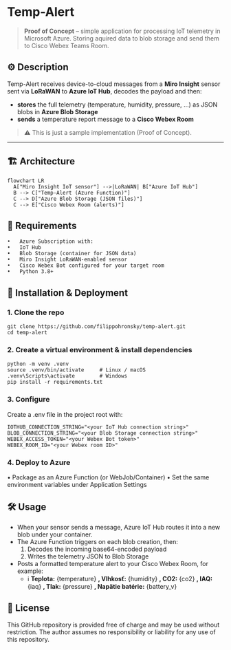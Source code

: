 # Temp-Alert

> **Proof of Concept** – simple application for processing IoT telemetry in Microsoft Azure. Storing aquired data to blob storage and send them to Cisco Webex Teams Room.

## ⚙️ Description
Temp-Alert receives device-to-cloud messages from a **Miro Insight** sensor sent via **LoRaWAN** to **Azure IoT Hub**, decodes the payload and then:
- **stores** the full telemetry (temperature, humidity, pressure, …) as JSON blobs in **Azure Blob Storage**  
- **sends** a temperature report message to a **Cisco Webex Room**  

> ⚠️ This is just a sample implementation (Proof of Concept).

---

## 🏗️ Architecture

```mermaid
flowchart LR
  A["Miro Insight IoT sensor"] -->|LoRaWAN| B["Azure IoT Hub"]
  B --> C["Temp-Alert (Azure Function)"]
  C --> D["Azure Blob Storage (JSON files)"]
  C --> E["Cisco Webex Room (alerts)"]
```

## 🚀 Requirements
	•	Azure Subscription with:
	•	IoT Hub
	•	Blob Storage (container for JSON data)
	•	Miro Insight LoRaWAN-enabled sensor
	•	Cisco Webex Bot configured for your target room
	•	Python 3.8+

## 🔧 Installation & Deployment
### 1.	Clone the repo

    git clone https://github.com/filippohronsky/temp-alert.git
    cd temp-alert

### 2.	Create a virtual environment & install dependencies
    python -m venv .venv
    source .venv/bin/activate     # Linux / macOS
    .venv\Scripts\activate        # Windows
    pip install -r requirements.txt

### 3.	Configure
Create a .env file in the project root with:

    IOTHUB_CONNECTION_STRING="<your IoT Hub connection string>"
    BLOB_CONNECTION_STRING="<your Blob Storage connection string>"
    WEBEX_ACCESS_TOKEN="<your Webex Bot token>"
    WEBEX_ROOM_ID="<your Webex room ID>"

### 4.	Deploy to Azure
•	Package as an Azure Function (or WebJob/Container)
•	Set the same environment variables under Application Settings

## 🛠️ Usage
+ When your sensor sends a message, Azure IoT Hub routes it into a new blob under your container.
+ The Azure Function triggers on each blob creation, then:
	1. Decodes the incoming base64-encoded payload
	2.	Writes the telemetry JSON to Blob Storage
+ Posts a formatted temperature alert to your Cisco Webex Room, for example:
	+ ℹ️ **Teplota:** {temperature} **, Vlhkosť:** {humidity} **, CO2:** {co2} **, IAQ:** {iaq} **, Tlak:** {pressure} **, Napätie batérie:** {battery_v}

## 🔖 License
This GitHub repository is provided free of charge and may be used without restriction. The author assumes no responsibility or liability for any use of this repository.
